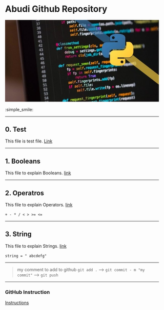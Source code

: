 # Abudi Github Repository

![Python Image](img/python.jpg "My Account Image")

:simple_smile:

---

## 0. Test

This file is test file. [Link](Tutorial/0_Test.py)

---

## 1. Booleans

This file to explain Booleans. [link](Tutorial/1_Booleans.py)

---

## 2. Operatros

This file to explain Operators. [link](Tutorial/2_Operators.py)

`+ - * / < > >= <=`

---

## 3. String

This file to explain Strings. [link](Tutorial/3_Strings.py)

`string = " abcdefg"`

---

> my comment
> to add to github `git add .` --> `git commit - m "my commit"` --> `git push`

---

### GitHub Instruction

[Instructions](Instructions.md)